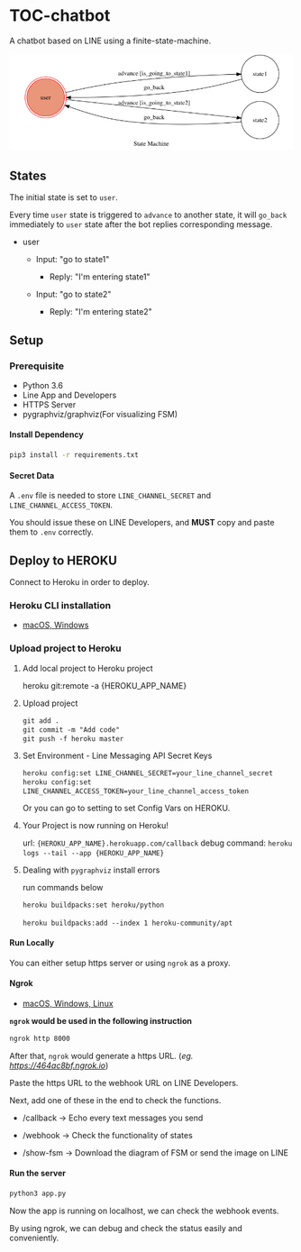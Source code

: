 # TOC-chatbot

A chatbot based on LINE using a finite-state-machine.

![fsm](./img/show-fsm.png)

## States
The initial state is set to `user`.

Every time `user` state is triggered to `advance` to another state, it will `go_back` immediately to `user` state after the bot replies corresponding message.

* user
	* Input: "go to state1"
		* Reply: "I'm entering state1"

	* Input: "go to state2"
		* Reply: "I'm entering state2"


## Setup
### Prerequisite
* Python 3.6
* Line App and Developers
* HTTPS Server
* pygraphviz/graphviz(For visualizing FSM)


#### Install Dependency
```sh
pip3 install -r requirements.txt
```


#### Secret Data
A `.env` file is needed to store `LINE_CHANNEL_SECRET` and `LINE_CHANNEL_ACCESS_TOKEN`.

You should issue these on LINE Developers, and **MUST** copy and paste them to `.env` correctly.




## Deploy to HEROKU
Connect to Heroku in order to deploy.

### Heroku CLI installation

* [macOS, Windows](https://devcenter.heroku.com/articles/heroku-cli)


### Upload project to Heroku

1. Add local project to Heroku project

	heroku git:remote -a {HEROKU_APP_NAME}


2. Upload project

	```
	git add .
	git commit -m "Add code"
	git push -f heroku master
	```


3. Set Environment - Line Messaging API Secret Keys

	```
	heroku config:set LINE_CHANNEL_SECRET=your_line_channel_secret
	heroku config:set LINE_CHANNEL_ACCESS_TOKEN=your_line_channel_access_token
	```
	
	Or you can go to setting to set Config Vars on HEROKU.


4. Your Project is now running on Heroku!

	url: `{HEROKU_APP_NAME}.herokuapp.com/callback`
	debug command: `heroku logs --tail --app {HEROKU_APP_NAME}`


5. Dealing with `pygraphviz` install errors

	run commands below
	```
	heroku buildpacks:set heroku/python
	
	heroku buildpacks:add --index 1 heroku-community/apt
	```



#### Run Locally
You can either setup https server or using `ngrok` as a proxy.


#### Ngrok
* [ macOS, Windows, Linux](https://ngrok.com/download)

**`ngrok` would be used in the following instruction**

```sh
ngrok http 8000
```

After that, `ngrok` would generate a https URL.	(*eg. https://464ac8bf.ngrok.io*)

Paste the https URL to the webhook URL on LINE Developers.

Next, add one of these in the end to check the functions.

+ /callback	-> Echo every text messages you send

+ /webhook	-> Check the functionality of states

+ /show-fsm	-> Download the diagram of FSM or send the image on LINE



#### Run the server

```sh
python3 app.py
```

Now the app is running on localhost, we can check the webhook events.

By using ngrok, we can debug and check the status easily and conveniently.
